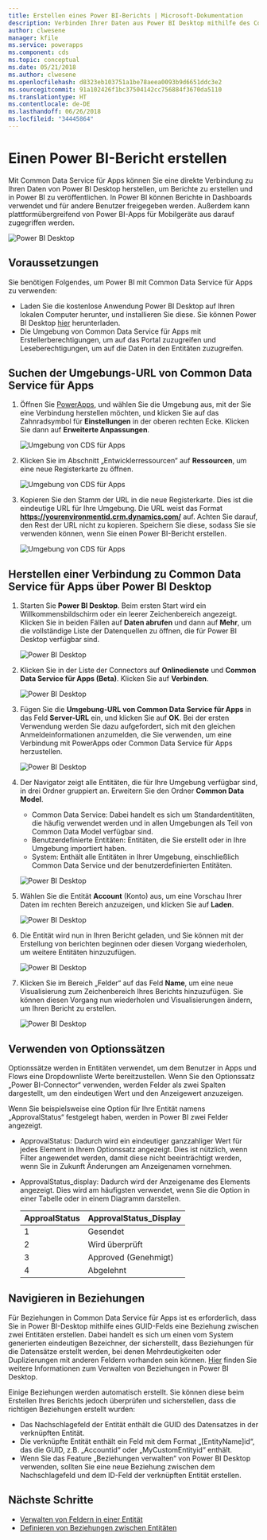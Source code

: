```yaml
---
title: Erstellen eines Power BI-Berichts | Microsoft-Dokumentation
description: Verbinden Ihrer Daten aus Power BI Desktop mithilfe des Connectors von Common Data Service für Apps
author: clwesene
manager: kfile
ms.service: powerapps
ms.component: cds
ms.topic: conceptual
ms.date: 05/21/2018
ms.author: clwesene
ms.openlocfilehash: d8323eb103751a1be78aeea0093b9d6651ddc3e2
ms.sourcegitcommit: 91a102426f1bc37504142cc756884f3670da5110
ms.translationtype: HT
ms.contentlocale: de-DE
ms.lasthandoff: 06/26/2018
ms.locfileid: "34445864"
---
```

# <a name="create-a-power-bi-report"></a>Einen Power BI-Bericht erstellen
Mit Common Data Service für Apps können Sie eine direkte Verbindung zu Ihren Daten von Power BI Desktop herstellen, um Berichte zu erstellen und in Power BI zu veröffentlichen. In Power BI können Berichte in Dashboards verwendet und für andere Benutzer freigegeben werden. Außerdem kann plattformübergreifend von Power BI-Apps für Mobilgeräte aus darauf zugegriffen werden.

![Power BI Desktop](./media/data-platform-cds-powerbi-connector/PBIDesktop.png "Power BI Desktop")

## <a name="prerequisites"></a>Voraussetzungen

Sie benötigen Folgendes, um Power BI mit Common Data Service für Apps zu verwenden:

* Laden Sie die kostenlose Anwendung Power BI Desktop auf Ihren lokalen Computer herunter, und installieren Sie diese. Sie können Power BI Desktop [hier](https://powerbi.microsoft.com/desktop/) herunterladen.
* Die Umgebung von Common Data Service für Apps mit Erstellerberechtigungen, um auf das Portal zuzugreifen und Leseberechtigungen, um auf die Daten in den Entitäten zuzugreifen.

## <a name="finding-your-common-data-service-for-apps-environment-url"></a>Suchen der Umgebungs-URL von Common Data Service für Apps

1. Öffnen Sie [PowerApps](https://web.powerapps.com), und wählen Sie die Umgebung aus, mit der Sie eine Verbindung herstellen möchten, und klicken Sie auf das Zahnradsymbol für **Einstellungen** in der oberen rechten Ecke. Klicken Sie dann auf **Erweiterte Anpassungen**.

    ![Umgebung von CDS für Apps](./media/data-platform-cds-powerbi-connector/CDSEnv1.png "CDS for Apps Environment")

2. Klicken Sie im Abschnitt „Entwicklerressourcen“ auf **Ressourcen**, um eine neue Registerkarte zu öffnen.

    ![Umgebung von CDS für Apps](./media/data-platform-cds-powerbi-connector/CDSEnv2.png "CDS for Apps Environment")

3. Kopieren Sie den Stamm der URL in die neue Registerkarte. Dies ist die eindeutige URL für Ihre Umgebung. Die URL weist das Format **https://yourenvironmentid.crm.dynamics.com/** auf. Achten Sie darauf, den Rest der URL nicht zu kopieren. Speichern Sie diese, sodass Sie sie verwenden können, wenn Sie einen Power BI-Bericht erstellen.

    ![Umgebung von CDS für Apps](./media/data-platform-cds-powerbi-connector/CDSEnv3.png "CDS for Apps Environment")

## <a name="connecting-to-common-data-service-for-apps-from-power-bi-desktop"></a>Herstellen einer Verbindung zu Common Data Service für Apps über Power BI Desktop

1. Starten Sie **Power BI Desktop**. Beim ersten Start wird ein Willkommensbildschirm oder ein leerer Zeichenbereich angezeigt. Klicken Sie in beiden Fällen auf **Daten abrufen** und dann auf **Mehr**, um die vollständige Liste der Datenquellen zu öffnen, die für Power BI Desktop verfügbar sind.

    ![Power BI Desktop](./media/data-platform-cds-powerbi-connector/CreateReport1.png "Power BI Desktop")

2. Klicken Sie in der Liste der Connectors auf **Onlinedienste** und **Common Data Service für Apps (Beta)**. Klicken Sie auf **Verbinden**.

    ![Power BI Desktop](./media/data-platform-cds-powerbi-connector/CreateReport2.png "Power BI Desktop")

3. Fügen Sie die **Umgebung-URL von Common Data Service für Apps** in das Feld **Server-URL** ein, und klicken Sie auf **OK**. Bei der ersten Verwendung werden Sie dazu aufgefordert, sich mit den gleichen Anmeldeinformationen anzumelden, die Sie verwenden, um eine Verbindung mit PowerApps oder Common Data Service für Apps herzustellen.

    ![Power BI Desktop](./media/data-platform-cds-powerbi-connector/CreateReport3.png "Power BI Desktop")

4. Der Navigator zeigt alle Entitäten, die für Ihre Umgebung verfügbar sind, in drei Ordner gruppiert an. Erweitern Sie den Ordner **Common Data Model**.

    * Common Data Service: Dabei handelt es sich um Standardentitäten, die häufig verwendet werden und in allen Umgebungen als Teil von Common Data Model verfügbar sind.
    * Benutzerdefinierte Entitäten: Entitäten, die Sie erstellt oder in Ihre Umgebung importiert haben.
    * System: Enthält alle Entitäten in Ihrer Umgebung, einschließlich Common Data Service und der benutzerdefinierten Entitäten.

    ![Power BI Desktop](./media/data-platform-cds-powerbi-connector/CreateReport4.png "Power BI Desktop")

5. Wählen Sie die Entität **Account** (Konto) aus, um eine Vorschau Ihrer Daten im rechten Bereich anzuzeigen, und klicken Sie auf **Laden**.

    ![Power BI Desktop](./media/data-platform-cds-powerbi-connector/CreateReport5.png "Power BI Desktop")

6. Die Entität wird nun in Ihren Bericht geladen, und Sie können mit der Erstellung von berichten beginnen oder diesen Vorgang wiederholen, um weitere Entitäten hinzuzufügen.

    ![Power BI Desktop](./media/data-platform-cds-powerbi-connector/CreateReport6.png "Power BI Desktop")

7. Klicken Sie im Bereich „Felder“ auf das Feld **Name**, um eine neue Visualisierung zum Zeichenbereich Ihres Berichts hinzuzufügen. Sie können diesen Vorgang nun wiederholen und Visualisierungen ändern, um Ihren Bericht zu erstellen.

    ![Power BI Desktop](./media/data-platform-cds-powerbi-connector/CreateReport7.png "Power BI Desktop")


## <a name="using-option-sets"></a>Verwenden von Optionssätzen

Optionssätze werden in Entitäten verwendet, um dem Benutzer in Apps und Flows eine Dropdownliste Werte bereitzustellen. Wenn Sie den Optionssatz „Power BI-Connector“ verwenden, werden Felder als zwei Spalten dargestellt, um den eindeutigen Wert und den Anzeigewert anzuzeigen.

Wenn Sie beispielsweise eine Option für Ihre Entität namens „ApprovalStatus“ festgelegt haben, werden in Power BI zwei Felder angezeigt.

* ApprovalStatus: Dadurch wird ein eindeutiger ganzzahliger Wert für jedes Element in Ihrem Optionssatz angezeigt. Dies ist nützlich, wenn Filter angewendet werden, damit diese nicht beeinträchtigt werden, wenn Sie in Zukunft Änderungen am Anzeigenamen vornehmen.
* ApprovalStatus_display: Dadurch wird der Anzeigename des Elements angezeigt. Dies wird am häufigsten verwendet, wenn Sie die Option in einer Tabelle oder in einem Diagramm darstellen.

    |ApproalStatus|ApprovalStatus_Display|
    |---------|---------|
    1|Gesendet
    2|Wird überprüft
    3|Approved (Genehmigt)
    4|Abgelehnt

## <a name="navigating-relationships"></a>Navigieren in Beziehungen

Für Beziehungen in Common Data Service für Apps ist es erforderlich, dass Sie in Power BI-Desktop mithilfe eines GUID-Felds eine Beziehung zwischen zwei Entitäten erstellen. Dabei handelt es sich um einen vom System generierten eindeutigen Bezeichner, der sicherstellt, dass Beziehungen für die Datensätze erstellt werden, bei denen Mehrdeutigkeiten oder Duplizierungen mit anderen Feldern vorhanden sein können. [Hier](https://docs.microsoft.com/power-bi/desktop-create-and-manage-relationships) finden Sie weitere Informationen zum Verwalten von Beziehungen in Power BI Desktop.

Einige Beziehungen werden automatisch erstellt. Sie können diese beim Erstellen Ihres Berichts jedoch überprüfen und sicherstellen, dass die richtigen Beziehungen erstellt wurden:

* Das Nachschlagefeld der Entität enthält die GUID des Datensatzes in der verknüpften Entität.
* Die verknüpfte Entität enthält ein Feld mit dem Format „[EntityName]id“, das die GUID, z.B. „Accountid“ oder „MyCustomEntityid“ enthält.
* Wenn Sie das Feature „Beziehungen verwalten“ von Power BI Desktop verwenden, sollten Sie eine neue Beziehung zwischen dem Nachschlagefeld und dem ID-Feld der verknüpften Entität erstellen.


## <a name="next-steps"></a>Nächste Schritte
* [Verwalten von Feldern in einer Entität](data-platform-manage-fields.md)
* [Definieren von Beziehungen zwischen Entitäten](data-platform-entity-lookup.md)


